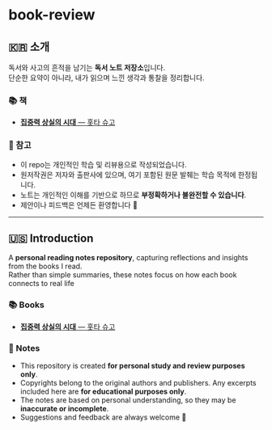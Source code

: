 # book-review

## 🇰🇷 소개

독서와 사고의 흔적을 남기는 **독서 노트 저장소**입니다.  
단순한 요약이 아니라, 내가 읽으며 느낀 생각과 통찰을 정리합니다.  

### 📚 책
- [**집중력 상실의 시대** — 홋타 슈고](./focus/집중력%20상실의%20시대/focus.md)

### 📝 참고
- 이 repo는 개인적인 학습 및 리뷰용으로 작성되었습니다.  
- 원저작권은 저자와 출판사에 있으며, 여기 포함된 원문 발췌는 학습 목적에 한정됩니다.  
- 노트는 개인적인 이해를 기반으로 하므로 **부정확하거나 불완전할 수 있습니다**.  
- 제안이나 피드백은 언제든 환영합니다 🙌  

---

## 🇺🇸 Introduction

A **personal reading notes repository**, capturing reflections and insights from the books I read.  
Rather than simple summaries, these notes focus on how each book connects to real life

### 📚 Books
- [**집중력 상실의 시대** — 홋타 슈고](./focus/집중력%20상실의%20시대/focus.en.md)

### 📝 Notes
- This repository is created **for personal study and review purposes only**.  
- Copyrights belong to the original authors and publishers. Any excerpts included here are **for educational purposes only**.  
- The notes are based on personal understanding, so they may be **inaccurate or incomplete**.  
- Suggestions and feedback are always welcome 🙌  
